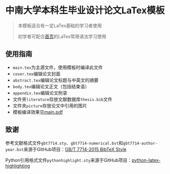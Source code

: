 # 中南大学本科生毕业设计论文LaTex模板
> 本模板适合有一定LaTex基础的学习者使用
>
> 初学者可配合[首页](https://github.com/heyzbw/CSU_Thesis_Template)的LaTex常用语法学习使用
## 使用指南
- `main.tex`为主源文件，使用模板时编译此文件
- `cover.tex`编辑论文封面
- `abstract.tex`编辑论文标题与中英文的摘要
- `body.tex`编辑论文正文（包括结束语）
- `appendix.tex`编辑论文附录
- 文件夹`literature`存放文献数据库`thesis.bib`文件
- 文件夹`picture`存放论文中引用的图片
- 模板编译效果见<a href="main.pdf" target="_blank">main.pdf</a>

## 致谢
参考文献格式文件`gbt7714.sty`、`gbt7714-numerical.bst`和`gbt7714-author-year.bst`来源于GitHub项目：[GB/T 7714-2015 BibTeX Style](https://github.com/CTeX-org/gbt7714-bibtex-style)

Python引用格式文件`pythonhighlight.sty`来源于GitHub项目：[python-latex-highlighting](https://github.com/olivierverdier/python-latex-highlighting)
